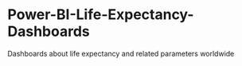 # Power-BI-Life-Expectancy-Dashboards
Dashboards about life expectancy and related parameters worldwide
